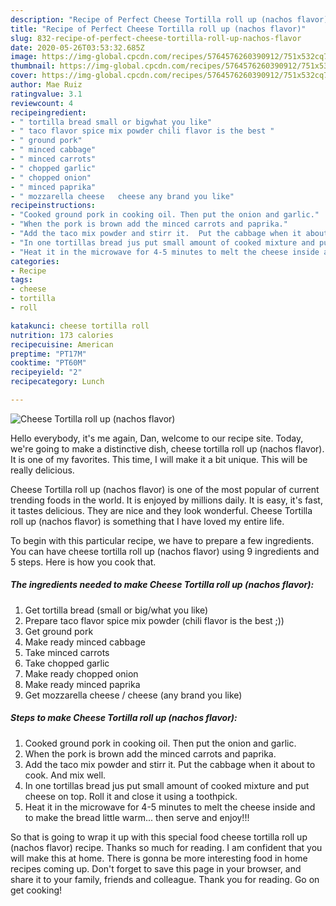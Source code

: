 ```yaml
---
description: "Recipe of Perfect Cheese Tortilla roll up (nachos flavor)"
title: "Recipe of Perfect Cheese Tortilla roll up (nachos flavor)"
slug: 832-recipe-of-perfect-cheese-tortilla-roll-up-nachos-flavor
date: 2020-05-26T03:53:32.685Z
image: https://img-global.cpcdn.com/recipes/5764576260390912/751x532cq70/cheese-tortilla-roll-up-nachos-flavor-recipe-main-photo.jpg
thumbnail: https://img-global.cpcdn.com/recipes/5764576260390912/751x532cq70/cheese-tortilla-roll-up-nachos-flavor-recipe-main-photo.jpg
cover: https://img-global.cpcdn.com/recipes/5764576260390912/751x532cq70/cheese-tortilla-roll-up-nachos-flavor-recipe-main-photo.jpg
author: Mae Ruiz
ratingvalue: 3.1
reviewcount: 4
recipeingredient:
- " tortilla bread small or bigwhat you like"
- " taco flavor spice mix powder chili flavor is the best "
- " ground pork"
- " minced cabbage"
- " minced carrots"
- " chopped garlic"
- " chopped onion"
- " minced paprika"
- " mozzarella cheese   cheese any brand you like"
recipeinstructions:
- "Cooked ground pork in cooking oil. Then put the onion and garlic."
- "When the pork is brown add the minced carrots and paprika."
- "Add the taco mix powder and stirr it.  Put the cabbage when it about to cook. And mix well."
- "In one tortillas bread jus put small amount of cooked mixture and put cheese on top. Roll it and close it using a toothpick."
- "Heat it in the microwave for 4-5 minutes to melt the cheese inside and to make the bread little warm... then serve and enjoy!!!"
categories:
- Recipe
tags:
- cheese
- tortilla
- roll

katakunci: cheese tortilla roll 
nutrition: 173 calories
recipecuisine: American
preptime: "PT17M"
cooktime: "PT60M"
recipeyield: "2"
recipecategory: Lunch

---
```



![Cheese Tortilla roll up (nachos flavor)](https://img-global.cpcdn.com/recipes/5764576260390912/751x532cq70/cheese-tortilla-roll-up-nachos-flavor-recipe-main-photo.jpg)

Hello everybody, it's me again, Dan, welcome to our recipe site. Today, we're going to make a distinctive dish, cheese tortilla roll up (nachos flavor). It is one of my favorites. This time, I will make it a bit unique. This will be really delicious.



Cheese Tortilla roll up (nachos flavor) is one of the most popular of current trending foods in the world. It is enjoyed by millions daily. It is easy, it's fast, it tastes delicious. They are nice and they look wonderful. Cheese Tortilla roll up (nachos flavor) is something that I have loved my entire life.


To begin with this particular recipe, we have to prepare a few ingredients. You can have cheese tortilla roll up (nachos flavor) using 9 ingredients and 5 steps. Here is how you cook that.

<!--inarticleads1-->

##### The ingredients needed to make Cheese Tortilla roll up (nachos flavor):

1. Get  tortilla bread (small or big/what you like)
1. Prepare  taco flavor spice mix powder (chili flavor is the best ;))
1. Get  ground pork
1. Make ready  minced cabbage
1. Take  minced carrots
1. Take  chopped garlic
1. Make ready  chopped onion
1. Make ready  minced paprika
1. Get  mozzarella cheese /  cheese (any brand you like)




<!--inarticleads2-->

##### Steps to make Cheese Tortilla roll up (nachos flavor):

1. Cooked ground pork in cooking oil. Then put the onion and garlic.
1. When the pork is brown add the minced carrots and paprika.
1. Add the taco mix powder and stirr it.  Put the cabbage when it about to cook. And mix well.
1. In one tortillas bread jus put small amount of cooked mixture and put cheese on top. Roll it and close it using a toothpick.
1. Heat it in the microwave for 4-5 minutes to melt the cheese inside and to make the bread little warm... then serve and enjoy!!!




So that is going to wrap it up with this special food cheese tortilla roll up (nachos flavor) recipe. Thanks so much for reading. I am confident that you will make this at home. There is gonna be more interesting food in home recipes coming up. Don't forget to save this page in your browser, and share it to your family, friends and colleague. Thank you for reading. Go on get cooking!
